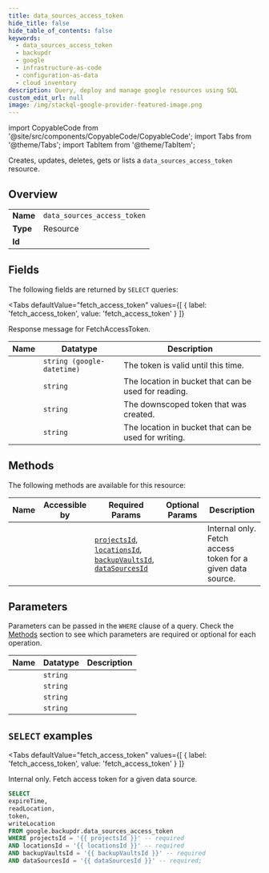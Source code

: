 ```yaml
--- 
title: data_sources_access_token
hide_title: false
hide_table_of_contents: false
keywords:
  - data_sources_access_token
  - backupdr
  - google
  - infrastructure-as-code
  - configuration-as-data
  - cloud inventory
description: Query, deploy and manage google resources using SQL
custom_edit_url: null
image: /img/stackql-google-provider-featured-image.png
---
```


import CopyableCode from '@site/src/components/CopyableCode/CopyableCode';
import Tabs from '@theme/Tabs';
import TabItem from '@theme/TabItem';

Creates, updates, deletes, gets or lists a <code>data_sources_access_token</code> resource.

## Overview
<table><tbody>
<tr><td><b>Name</b></td><td><code>data_sources_access_token</code></td></tr>
<tr><td><b>Type</b></td><td>Resource</td></tr>
<tr><td><b>Id</b></td><td><CopyableCode code="google.backupdr.data_sources_access_token" /></td></tr>
</tbody></table>

## Fields

The following fields are returned by `SELECT` queries:

<Tabs
    defaultValue="fetch_access_token"
    values={[
        { label: 'fetch_access_token', value: 'fetch_access_token' }
    ]}
>
<TabItem value="fetch_access_token">

Response message for FetchAccessToken.

<table>
<thead>
    <tr>
    <th>Name</th>
    <th>Datatype</th>
    <th>Description</th>
    </tr>
</thead>
<tbody>
<tr>
    <td><CopyableCode code="expireTime" /></td>
    <td><code>string (google-datetime)</code></td>
    <td>The token is valid until this time.</td>
</tr>
<tr>
    <td><CopyableCode code="readLocation" /></td>
    <td><code>string</code></td>
    <td>The location in bucket that can be used for reading.</td>
</tr>
<tr>
    <td><CopyableCode code="token" /></td>
    <td><code>string</code></td>
    <td>The downscoped token that was created.</td>
</tr>
<tr>
    <td><CopyableCode code="writeLocation" /></td>
    <td><code>string</code></td>
    <td>The location in bucket that can be used for writing.</td>
</tr>
</tbody>
</table>
</TabItem>
</Tabs>

## Methods

The following methods are available for this resource:

<table>
<thead>
    <tr>
    <th>Name</th>
    <th>Accessible by</th>
    <th>Required Params</th>
    <th>Optional Params</th>
    <th>Description</th>
    </tr>
</thead>
<tbody>
<tr>
    <td><a href="#fetch_access_token"><CopyableCode code="fetch_access_token" /></a></td>
    <td><CopyableCode code="select" /></td>
    <td><a href="#parameter-projectsId"><code>projectsId</code></a>, <a href="#parameter-locationsId"><code>locationsId</code></a>, <a href="#parameter-backupVaultsId"><code>backupVaultsId</code></a>, <a href="#parameter-dataSourcesId"><code>dataSourcesId</code></a></td>
    <td></td>
    <td>Internal only. Fetch access token for a given data source.</td>
</tr>
</tbody>
</table>

## Parameters

Parameters can be passed in the `WHERE` clause of a query. Check the [Methods](#methods) section to see which parameters are required or optional for each operation.

<table>
<thead>
    <tr>
    <th>Name</th>
    <th>Datatype</th>
    <th>Description</th>
    </tr>
</thead>
<tbody>
<tr id="parameter-backupVaultsId">
    <td><CopyableCode code="backupVaultsId" /></td>
    <td><code>string</code></td>
    <td></td>
</tr>
<tr id="parameter-dataSourcesId">
    <td><CopyableCode code="dataSourcesId" /></td>
    <td><code>string</code></td>
    <td></td>
</tr>
<tr id="parameter-locationsId">
    <td><CopyableCode code="locationsId" /></td>
    <td><code>string</code></td>
    <td></td>
</tr>
<tr id="parameter-projectsId">
    <td><CopyableCode code="projectsId" /></td>
    <td><code>string</code></td>
    <td></td>
</tr>
</tbody>
</table>

## `SELECT` examples

<Tabs
    defaultValue="fetch_access_token"
    values={[
        { label: 'fetch_access_token', value: 'fetch_access_token' }
    ]}
>
<TabItem value="fetch_access_token">

Internal only. Fetch access token for a given data source.

```sql
SELECT
expireTime,
readLocation,
token,
writeLocation
FROM google.backupdr.data_sources_access_token
WHERE projectsId = '{{ projectsId }}' -- required
AND locationsId = '{{ locationsId }}' -- required
AND backupVaultsId = '{{ backupVaultsId }}' -- required
AND dataSourcesId = '{{ dataSourcesId }}' -- required;
```
</TabItem>
</Tabs>
